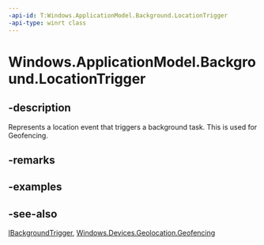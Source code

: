 ----api-id: T:Windows.ApplicationModel.Background.LocationTrigger
-api-type: winrt class
---<!-- Class syntax.public class LocationTrigger : Windows.ApplicationModel.Background.IBackgroundTrigger, Windows.ApplicationModel.Background.ILocationTrigger--># Windows.ApplicationModel.Background.LocationTrigger## -descriptionRepresents a location event that triggers a background task. This is used for Geofencing.## -remarks## -examples## -see-also[IBackgroundTrigger](ibackgroundtrigger.md), [Windows.Devices.Geolocation.Geofencing](../windows.devices.geolocation.geofencing/windows_devices_geolocation_geofencing.md)